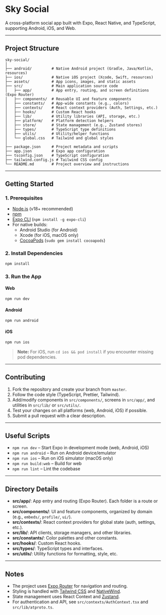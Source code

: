 # Sky Social

A cross-platform social app built with Expo, React Native, and TypeScript, supporting Android, iOS, and Web.

---

## Project Structure

```
sky-social/
│
├── android/         # Native Android project (Gradle, Java/Kotlin, resources)
├── ios/             # Native iOS project (Xcode, Swift, resources)
├── assets/          # App icons, images, and static assets
├── src/             # Main application source code
│   ├── app/         # App entry, routing, and screen definitions (Expo Router)
│   ├── components/  # Reusable UI and feature components
│   ├── constants/   # App-wide constants (e.g., colors)
│   ├── contexts/    # React context providers (Auth, Settings, etc.)
│   ├── hooks/       # Custom React hooks
│   ├── lib/         # Utility libraries (API, storage, etc.)
│   ├── platform/    # Platform detection helpers
│   ├── store/       # State management (e.g., Zustand stores)
│   ├── types/       # TypeScript type definitions
│   ├── utils/       # Utility/helper functions
│   └── global.css   # Tailwind and global styles
│
├── package.json     # Project metadata and scripts
├── app.json         # Expo app configuration
├── tsconfig.json    # TypeScript configuration
├── tailwind.config.js # Tailwind CSS config
└── README.md        # Project overview and instructions
```

---

## Getting Started

### 1. Prerequisites

- [Node.js](https://nodejs.org/) (v18+ recommended)
- [npm](https://www.npmjs.com/)
- [Expo CLI](https://docs.expo.dev/get-started/installation/) (`npm install -g expo-cli`)
- For native builds:
  - Android Studio (for Android)
  - Xcode (for iOS, macOS only)
  - [CocoaPods](https://cocoapods.org/) (`sudo gem install cocoapods`)

### 2. Install Dependencies

```sh
npm install
```

### 3. Run the App

#### Web

```sh
npm run dev
```

#### Android

```sh
npm run android
```

#### iOS

```sh
npm run ios
```

> **Note:** For iOS, run `cd ios && pod install` if you encounter missing pod dependencies.

---

## Contributing

1. Fork the repository and create your branch from `master`.
2. Follow the code style (TypeScript, Prettier, Tailwind).
3. Add/modify components in `src/components/`, screens in `src/app/`, and utilities in `src/lib/` or `src/utils/`.
4. Test your changes on all platforms (web, Android, iOS) if possible.
5. Submit a pull request with a clear description.

---

## Useful Scripts

- `npm run dev` – Start Expo in development mode (web, Android, iOS)
- `npm run android` – Run on Android device/emulator
- `npm run ios` – Run on iOS simulator (macOS only)
- `npm run build:web` – Build for web
- `npm run lint` – Lint the codebase

---

## Directory Details

- **src/app/**: App entry and routing (Expo Router). Each folder is a route or screen.
- **src/components/**: UI and feature components, organized by domain (e.g., `embeds/`, `profile/`, `ui/`).
- **src/contexts/**: React context providers for global state (auth, settings, etc.).
- **src/lib/**: API clients, storage managers, and other libraries.
- **src/constants/**: Color palettes and other constants.
- **src/hooks/**: Custom React hooks.
- **src/types/**: TypeScript types and interfaces.
- **src/utils/**: Utility functions for formatting, style, etc.

---

## Notes

- The project uses [Expo Router](https://expo.github.io/router/docs) for navigation and routing.
- Styling is handled with [Tailwind CSS](https://tailwindcss.com/) and [NativeWind](https://www.nativewind.dev/).
- State management uses React Context and [Zustand](https://zustand-demo.pmnd.rs/).
- For authentication and API, see `src/contexts/AuthContext.tsx` and `src/lib/atproto.ts`.
